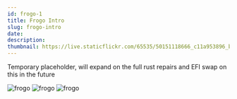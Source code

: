 ```yaml
---
id: frogo-1
title: Frogo Intro
slug: frogo-intro
date: 
description: 
thumbnail: https://live.staticflickr.com/65535/50151118666_c11a953896_b.jpg
---
```


Temporary placeholder, will expand on the full rust repairs and EFI swap on this in the future

![frogo](https://live.staticflickr.com/65535/50151118666_c11a953896_b.jpg)
![frogo](https://live.staticflickr.com/65535/50150569548_2e7680d5fc_b.jpg)
![frogo](https://live.staticflickr.com/65535/50151118656_ecfcfbb90f_b.jpg)